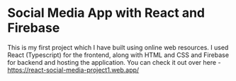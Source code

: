 # Social Media App with React and Firebase

This is my first project which I have built using online web resources. I used React (Typescript) for the frontend, along with HTML and CSS and Firebase for backend and hosting the application.
You can check it out over here - https://react-social-media-project1.web.app/

